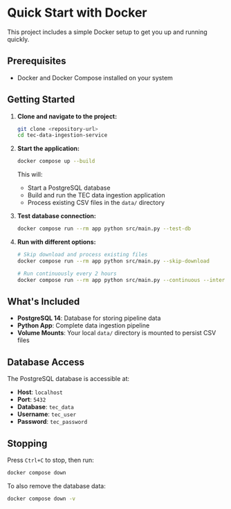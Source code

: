 # Quick Start with Docker

This project includes a simple Docker setup to get you up and running quickly.

## Prerequisites
- Docker and Docker Compose installed on your system

## Getting Started

1. **Clone and navigate to the project:**
   ```bash
   git clone <repository-url>
   cd tec-data-ingestion-service
   ```

2. **Start the application:**
   ```bash
   docker compose up --build
   ```

   This will:
   - Start a PostgreSQL database
   - Build and run the TEC data ingestion application
   - Process existing CSV files in the `data/` directory

3. **Test database connection:**
   ```bash
   docker compose run --rm app python src/main.py --test-db
   ```

4. **Run with different options:**
   ```bash
   # Skip download and process existing files
   docker compose run --rm app python src/main.py --skip-download
   
   # Run continuously every 2 hours
   docker compose run --rm app python src/main.py --continuous --interval 2
   ```

## What's Included

- **PostgreSQL 14**: Database for storing pipeline data
- **Python App**: Complete data ingestion pipeline
- **Volume Mounts**: Your local `data/` directory is mounted to persist CSV files

## Database Access

The PostgreSQL database is accessible at:
- **Host**: `localhost`
- **Port**: `5432`
- **Database**: `tec_data`
- **Username**: `tec_user`
- **Password**: `tec_password`

## Stopping

Press `Ctrl+C` to stop, then run:
```bash
docker compose down
```

To also remove the database data:
```bash
docker compose down -v
```
